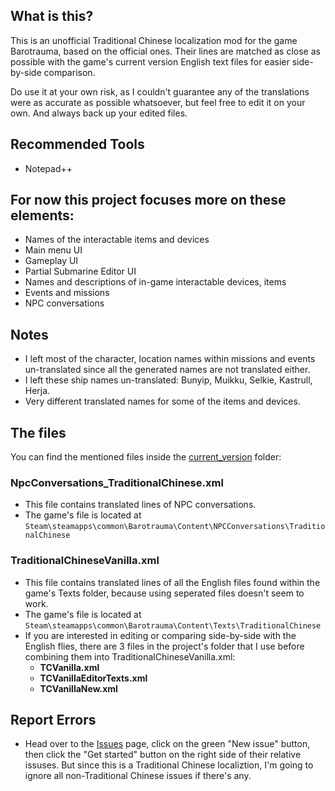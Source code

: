 ## What is this?
This is an unofficial Traditional Chinese localization mod for the game Barotrauma, based on the official ones. Their lines are matched as close as possible with the game's current version English text files for easier side-by-side comparison.

Do use it at your own risk, as I couldn't guarantee any of the translations were as accurate as possible whatsoever, but feel free to edit it on your own. And always back up your edited files.

## Recommended Tools
- Notepad++

## For now this project focuses more on these elements:
- Names of the interactable items and devices
- Main menu UI
- Gameplay UI
- Partial Submarine Editor UI
- Names and descriptions of in-game interactable devices, items
- Events and missions
- NPC conversations

## Notes
- I left most of the character, location names within missions and events un-translated since all the generated names are not translated either.
- I left these ship names un-translated: Bunyip, Muikku, Selkie, Kastrull, Herja.
- Very different translated names for some of the items and devices.

## The files
You can find the mentioned files inside the [current_version](./current_version) folder:
### NpcConversations_TraditionalChinese.xml
- This file contains translated lines of NPC conversations.
- The game's file is located at ```Steam\steamapps\common\Barotrauma\Content\NPCConversations\TraditionalChinese```

### TraditionalChineseVanilla.xml
- This file contains translated lines of all the English files found within the game's Texts folder, because using seperated files doesn't seem to work.
- The game's file is located at ```Steam\steamapps\common\Barotrauma\Content\Texts\TraditionalChinese```
- If you are interested in editing or comparing side-by-side with the English flies, there are 3 files in the project's folder that I use before combining them into TraditionalChineseVanilla.xml:
  - **TCVanilla.xml**
  - **TCVanillaEditorTexts.xml**
  - **TCVanillaNew.xml**
## Report Errors
- Head over to the [Issues](https://github.com/nokau/Barotrauma.zht.edited.mod/issues) page, click on the green "New issue" button, then click the "Get started" button on the right side of their relative issuses. But since this is a Traditional Chinese localiztion, I'm going to ignore all non-Traditional Chinese issues if there's any.
